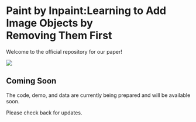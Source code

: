 # Paint by Inpaint:Learning to Add Image Objects by <br> Removing Them First
Welcome to the official repository for our paper!

![](figures/teaser.png)

## Coming Soon
The code, demo, and data are currently being prepared and will be available soon.

Please check back for updates.